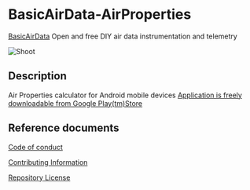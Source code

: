 # BasicAirData-AirProperties

[BasicAirData](http://www.basicairdata.eu) Open and free DIY air data instrumentation and telemetry 

![Shoot](https://cloud.githubusercontent.com/assets/7497614/7476122/e2bd2a7e-f34b-11e4-8bd9-a6e3767ec055.png)

## Description

Air Properties calculator for Android mobile devices
[Application is freely downloadable from Google Play(tm)Store](https://play.google.com/store/apps/details?id=eu.basicairdata.jlj.cipm91airdensity&hl=en)

## Reference documents

[Code of conduct](CODE_OF_CONDUCT.md)

[Contributing Information](CONTRIBUTING.md)

[Repository License](LICENSE)
